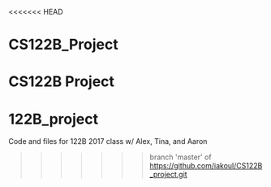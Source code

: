 <<<<<<< HEAD
# CS122B_Project
CS122B Project
=======
# 122B_project
Code and files for 122B 2017 class w/ Alex, Tina, and Aaron
>>>>>>> branch 'master' of https://github.com/iakoul/CS122B_project.git
